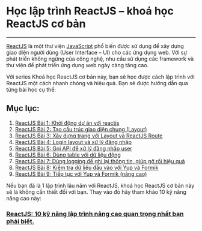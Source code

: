# Học lập trình ReactJS – khoá học ReactJS cơ bản
---
[ReactJS](https://reactjs.org/) là một thư viện [JavaScript](https://www.w3schools.com/js/) phổ biến được sử dụng để xây dựng giao diện người dùng (User Interface – UI) cho các ứng dụng web. Với sự phát triển không ngừng của công nghệ, nhu cầu sử dụng các framework và thư viện để phát triển ứng dụng web ngày càng tăng cao.

Với series Khoá học ReactJS cơ bản này, bạn sẽ học được cách lập trình với ReactJS một cách nhanh chóng và hiệu quả. Bạn sẽ được hướng dẫn qua từng bài học cụ thể:

## Mục lục:

1. [ReactJS Bài 1: Khởi động dự án với reactjs](https://bephongviet.com/reactjs-bai-1-khoi-dong-du-an-voi-reactjs/?amp=1)
2. [ReactJS Bài 2: Tạo cấu trúc giao diện chung (Layout)](https://bephongviet.com/reactjs-bai-2-tao-layout-giao-dien-cho-ung-dung/?amp=1)
3. [ReactJS Bài 3: Xây dựng trang với Layout và ReactJS Route](https://bephongviet.com/reactjs-bai-3-xay-dung-noi-dung-trang-voi-layout-da-tao/?amp=1)
4. [ReactJS Bài 4: Login layout và xử lý đăng nhập](https://bephongviet.com/reactjs-bai-4-login-layout-va-xu-ly-dang-nhap/?amp=1)
5. [ReactJS Bài 5: Gọi API để xử lý đăng nhập user](https://bephongviet.com/reactjs-bai-5-goi-api-de-xu-ly-dang-nhap-user/?amp=1)
6. [ReactJS Bài 6: Dùng table với dữ liệu động](https://bephongviet.com/reactjs-bai-6-dung-table-voi-du-lieu-dong/?amp=1)
7. [ReactJS Bài 7: Dùng logging để ghi lại thông tin, giúp gỡ rối hiệu quả](https://bephongviet.com/reactjs-bai-7-dung-logging-de-ghi-lai-thong-tin-giup-go-roi-hieu-qua/?amp=1)
8. [ReactJS Bài 8: Kiểm tra dữ liệu đầu vào với Yup và Formik](https://bephongviet.com/reactjs-bai-8-kiem-tra-du-lieu-dau-vao-voi-yup-va-formik/?amp=1)
9. [ReactJS Bài 9: Tiếp tục với Yup và Formik (nâng cao)](https://bephongviet.com/reactjs-bai-9-tiep-tuc-voi-yup-va-formik-nang-cao/?amp=1)

Nếu bạn đã là 1 lập trình lâu năm với ReactJS, khoá học ReactJS cơ bản này sẽ là không cần thiết đối với bạn. Thay vào đó hãy tham khảo 10 kỹ năng nâng cao này:

### [ReactJS: 10 kỹ năng lập trình nâng cao quan trọng nhất bạn phải biết.](https://bephongviet.com/reactjs-cac-ky-thuat-lap-trinh-nang-cao-va-thuc-hanh-tot-nhat-ban-phai-biet/?amp=1)
